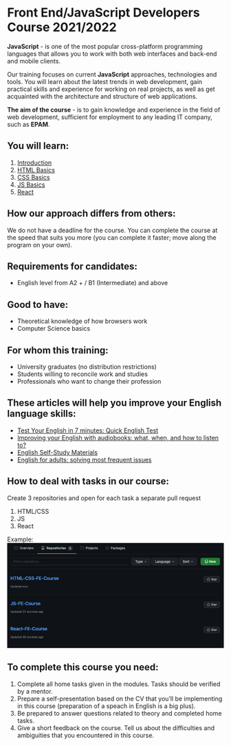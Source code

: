 # Front End/JavaScript Developers Course 2021/2022

__JavaScript__ - is one of the most popular cross-platform programming languages that allows you to work with both web interfaces and back-end and mobile clients.

Our training focuses on current __JavaScript__ approaches, technologies and tools. You will learn about the latest trends in web development, gain practical skills and experience for working on real projects, as well as get acquainted with the architecture and structure of web applications.

__The aim of the course__ - is to gain knowledge and experience in the field of web development, sufficient for employment to any leading IT company, such as __EPAM__.

## You will learn:
1. [Introduction](https://github.com/Front-Grodno/Front-Grodno-JS-course-2021/tree/master/modules/introduction)
1. [HTML Basics](https://github.com/Front-Grodno/Front-Grodno-JS-course-2021/tree/master/modules/html)
1. [CSS Basics](https://github.com/Front-Grodno/Front-Grodno-JS-course-2021/tree/master/modules/css)
1. [JS Basics](https://github.com/Front-Grodno/Front-Grodno-JS-course-2021/tree/master/modules/js)
1. [React](https://github.com/Front-Grodno/Front-Grodno-JS-course-2021/tree/master/modules/react)

## How our approach differs from others:
We do not have a deadline for the course. You can complete the course at the speed that suits you more (you can complete it faster; move along the program on your own).
## Requirements for candidates:
- English level from A2 + / B1 (Intermediate) and above

## Good to have:
- Theoretical knowledge of how browsers work
- Computer Science basics

## For whom this training:
- University graduates (no distribution restrictions)
- Students willing to reconcile work and studies
- Professionals who want to change their profession

## These articles will help you improve your English language skills:
- [Test Your English in 7 minutes: Quick English Test](https://training.by/#!/News/328)
- [Improving your English with audiobooks: what, when, and how to listen to?](https://training.by/#!/News/313)
- [English Self-Study Materials](https://training.by/#!/News/203)
- [English for adults: solving most frequent issues](https://training.by/#!/News/180)

## How to deal with tasks in our course:
Create 3 repositories and open for each task a separate pull request
1. HTML/CSS
1. JS
1. React

Example:
![Git Repositories Example](assets/git_example.png)

## To complete this course you need:
1. Complete all home tasks given in the modules. Tasks should be verified by a mentor.
1. Prepare a self-presentation based on the CV that you’ll be implementing in this course (preparation of a speach in English is a big plus).
1. Be prepared to answer questions related to theory and completed home tasks.
1. Give a short feedback on the course. Tell us about the difficulties and ambiguities that you encountered in this course.
